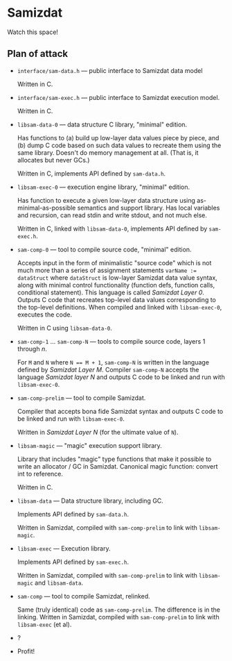 Samizdat
========

Watch this space!

Plan of attack
--------------

* `interface/sam-data.h` &mdash; public interface to Samizdat data model

  Written in C.

* `interface/sam-exec.h` &mdash; public interface to Samizdat
  execution model.

  Written in C.

* `libsam-data-0` &mdash; data structure C library, "minimal" edition.

  Has functions to (a) build up low-layer data values piece by piece,
  and (b) dump C code based on such data values to recreate them using
  the same library. Doesn't do memory management at all. (That is,
  it allocates but never GCs.)

  Written in C, implements API defined by `sam-data.h`.

* `libsam-exec-0` &mdash; execution engine library, "minimal" edition.

  Has function to execute a given low-layer data structure using
  as-minimal-as-possible semantics and support library. Has local
  variables and recursion, can read stdin and write stdout, and
  not much else.

  Written in C, linked with `libsam-data-0`, implements API defined
  by `sam-exec.h`.

* `sam-comp-0` &mdash; tool to compile source code,
  "minimal" edition.

  Accepts input in the form of minimalistic "source code" which is not
  much more than a series of assignment statements `varName :=
  dataStruct` where `dataStruct` is low-layer Samizdat data value
  syntax, along with minimal control functionality (function defs,
  function calls, conditional statement). This language is called
  *Samizdat Layer 0*. Outputs C code that recreates top-level data
  values corresponding to the top-level definitions. When compiled and
  linked with `libsam-exec-0`, executes the code.

  Written in C using `libsam-data-0`.

* `sam-comp-1` &hellip; `sam-comp-N` &mdash; tools to
  compile source code, layers 1 through *n*.

  For `M` and `N` where `N == M + 1`, `sam-comp-N` is written in
  the language defined by *Samizdat Layer M*. Compiler `sam-comp-N`
  accepts the language *Samizdat layer N* and outputs C code to be linked
  and run with `libsam-exec-0`.

* `sam-comp-prelim` &mdash; tool to compile Samizdat.

  Compiler that accepts bona fide Samizdat syntax and outputs C
  code to be linked and run with `libsam-exec-0`.

  Written in *Samizdat Layer N* (for the ultimate value of `N`).

* `libsam-magic` &mdash; "magic" execution support library.

  Library that includes "magic" type functions that make it
  possible to write an allocator / GC in Samizdat. Canonical
  magic function: convert int to reference.

  Written in C.

* `libsam-data` &mdash; Data structure library, including GC.

  Implements API defined by `sam-data.h`.

  Written in Samizdat, compiled with `sam-comp-prelim` to link with
  `libsam-magic`.

* `libsam-exec` &mdash; Execution library.

  Implements API defined by `sam-exec.h`.

  Written in Samizdat, compiled with `sam-comp-prelim` to link with
  `libsam-magic` and `libsam-data`.

* `sam-comp` &mdash; tool to compile Samizdat, relinked.

  Same (truly identical) code as `sam-comp-prelim`. The difference is
  in the linking. Written in Samizdat, compiled with `sam-comp-prelim`
  to link with `libsam-exec` (et al).

* ?

* Profit!

